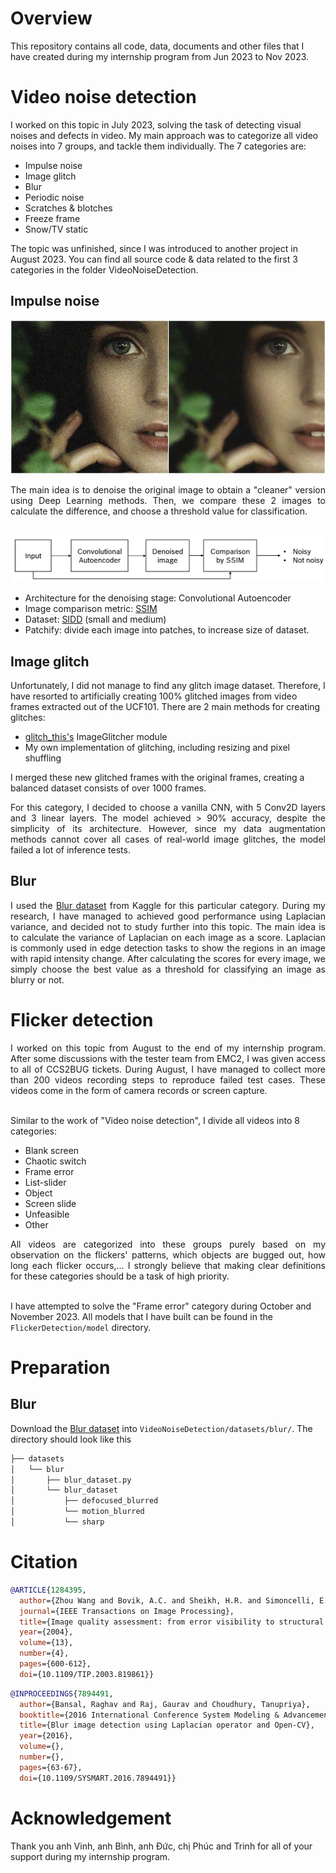 # Overview
This repository contains all code, data, documents and other files that I have created during my internship program from Jun 2023 to Nov 2023.

# Video noise detection
I worked on this topic in July 2023, solving the task of detecting visual noises and defects in video. My main approach was to categorize all video noises into 7 groups, and tackle them individually. The 7 categories are:
  
- Impulse noise
- Image glitch
- Blur
- Periodic noise
- Scratches & blotches
- Freeze frame
- Snow/TV static

The topic was unfinished, since I was introduced to another project in August 2023. You can find all source code & data related to the first 3 categories in the folder VideoNoiseDetection.

## Impulse noise
![Impulse noise](img/impulse%20noise.png)
<div align="justify">
The main idea is to denoise the original image to obtain a "cleaner" version using Deep Learning methods. Then, we compare these 2 images to calculate the difference, and choose a threshold value for classification.
</div><br>

![Main process](img/workflow.png)

- Architecture for the denoising stage: Convolutional Autoencoder
- Image comparison metric: [SSIM](#citation)
- Dataset: [SIDD](https://www.eecs.yorku.ca/~kamel/sidd/) (small and medium)
- Patchify: divide each image into patches, to increase size of dataset.

## Image glitch
Unfortunately, I did not manage to find any glitch image dataset. Therefore, I have resorted to artificially creating 100% glitched images from video frames extracted out of the UCF101. There are 2 main methods for creating glitches:
- [glitch_this's](https://github.com/TotallyNotChase/glitch-this) ImageGlitcher module
- My own implementation of glitching, including resizing and pixel shuffling

I merged these new glitched frames with the original frames, creating a balanced dataset consists of over 1000 frames.<br>
<div align="justify">
For this category, I decided to choose a vanilla CNN, with 5 Conv2D layers and 3 linear layers. The model achieved > 90% accuracy, despite the simplicity of its architecture. However, since my data augmentation methods cannot cover all cases of real-world image glitches, the model failed a lot of inference tests.
</div>

## Blur
<div align="justify">
  
I used the [Blur dataset](https://www.kaggle.com/datasets/kwentar/blur-dataset) from Kaggle for this particular category. During my research, I have managed to achieved good performance using Laplacian variance, and decided not to study further into this topic. The main idea is to calculate the variance of Laplacian on each image as a score. Laplacian is commonly used in edge detection tasks to show the regions in an image with rapid intensity change. After calculating the scores for every image, we simply choose the best value as a threshold for classifying an image as blurry or not.
</div>

# Flicker detection
<div align="justify">
I worked on this topic from August to the end of my internship program. After some discussions with the tester team from EMC2, I was given access to all of CCS2BUG tickets. During August, I have managed to collect more than 200 videos recording steps to reproduce failed test cases. These videos come in the form of camera records or screen capture. 
</div><br>

Similar to the work of "Video noise detection", I divide all videos into 8 categories:

- Blank screen
- Chaotic switch
- Frame error
- List-slider
- Object
- Screen slide
- Unfeasible
- Other
<div align="justify">
All videos are categorized into these groups purely based on my observation on the flickers' patterns, which objects are bugged out, how long each flicker occurs,... I strongly believe that making clear definitions for these categories should be a task of high priority.</div><br>

I have attempted to solve the "Frame error" category during October and November 2023. All models that I have built can be found in the ```FlickerDetection/model``` directory.

# Preparation

## Blur
Download the [Blur dataset](https://www.kaggle.com/datasets/kwentar/blur-dataset) into ```VideoNoiseDetection/datasets/blur/```. The directory should look like this 

``` bash
├── datasets
│   └── blur
│       ├── blur_dataset.py
│       └── blur_dataset
│           ├── defocused_blurred
│           └── motion_blurred
│           └── sharp
```

# Citation

```bibtex
@ARTICLE{1284395,
  author={Zhou Wang and Bovik, A.C. and Sheikh, H.R. and Simoncelli, E.P.},
  journal={IEEE Transactions on Image Processing}, 
  title={Image quality assessment: from error visibility to structural similarity}, 
  year={2004},
  volume={13},
  number={4},
  pages={600-612},
  doi={10.1109/TIP.2003.819861}}
```

```bibtex
@INPROCEEDINGS{7894491,
  author={Bansal, Raghav and Raj, Gaurav and Choudhury, Tanupriya},
  booktitle={2016 International Conference System Modeling & Advancement in Research Trends (SMART)}, 
  title={Blur image detection using Laplacian operator and Open-CV}, 
  year={2016},
  volume={},
  number={},
  pages={63-67},
  doi={10.1109/SYSMART.2016.7894491}}
```

# Acknowledgement
Thank you anh Vinh, anh Bình, anh Đức, chị Phúc and Trinh for all of your support during my internship program.
